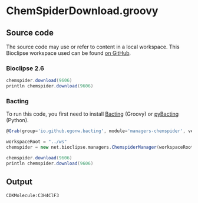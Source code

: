 # ChemSpiderDownload.groovy
## Source code
The source code may use or refer to content in a local workspace. This
Bioclipse workspace used can be found
[on GitHub](https://github.com/bioclipse/bioclipse.scripting/tree/master/ws/).
### Bioclipse 2.6
```groovy
chemspider.download(9606)
println chemspider.download(9606)
```
### Bacting
To run this code, you first need to install
[Bacting](https://github.com/egonw/bacting) (Groovy) or
[pyBacting](https://pypi.org/project/pybacting/) (Python).
<br />
```groovy
@Grab(group='io.github.egonw.bacting', module='managers-chemspider', version='0.1.2')

workspaceRoot = "../ws"
chemspider = new net.bioclipse.managers.ChemspiderManager(workspaceRoot);

chemspider.download(9606)
println chemspider.download(9606)
```

## Output
```plain
CDKMolecule:C3H4ClF3
```
